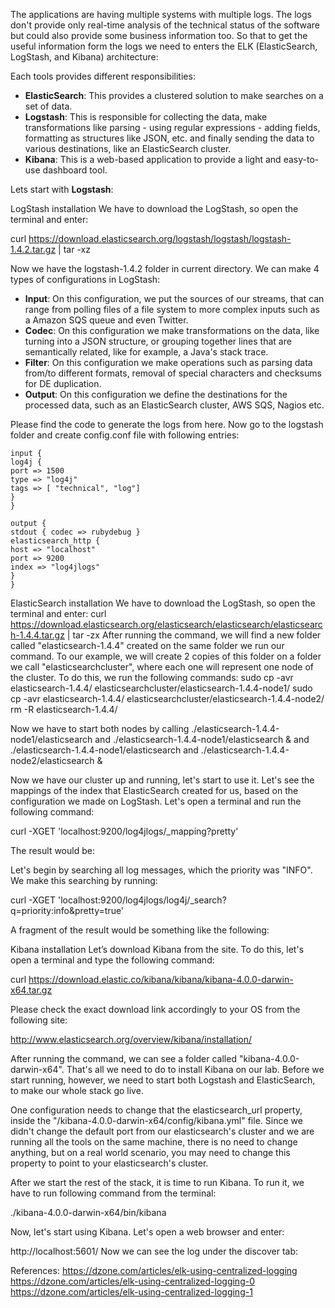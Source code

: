 
The applications are having multiple systems with multiple logs. The logs don't provide only real-time analysis of the technical status of the software but could also provide some business information too.  So that to get the useful information form the logs we need to enters the ELK (ElasticSearch, LogStash, and Kibana) architecture:

Each tools provides different responsibilities:
*	**ElasticSearch**: This provides a clustered solution to make searches on a set of data.
*	**Logstash**: This is responsible for collecting the data, make transformations like parsing - using regular expressions - adding fields, formatting as structures like JSON, etc. and finally sending the data to various destinations, like an ElasticSearch cluster. 
*	**Kibana**: This is a web-based application to provide a light and easy-to-use dashboard tool. 

Lets start with **Logstash**:

LogStash installation
We have to download the LogStash, so open the terminal and enter:

curl https://download.elasticsearch.org/logstash/logstash/logstash-1.4.2.tar.gz | tar -xz

Now we have the logstash-1.4.2 folder in current directory.  We can make 4 types of configurations in LogStash:
- **Input**: On this configuration, we put the sources of our streams, that can range from polling files of a file system to more complex inputs such as a Amazon SQS queue and even Twitter.
- **Codec**: On this configuration we make transformations on the data, like turning into a JSON structure, or grouping together lines that are semantically related, like for example, a Java's stack trace.
- **Filter**: On this configuration we make operations such as parsing data from/to different formats, removal of special characters and checksums for DE duplication.
- **Output**: On this configuration we define the destinations for the processed data, such as an ElasticSearch cluster, AWS SQS, Nagios etc.

Please find the code to generate the logs from here. Now go to the logstash folder and create config.conf file with following entries:
```
input {
log4j {
port => 1500
type => "log4j"
tags => [ "technical", "log"]
}
}

output {
stdout { codec => rubydebug }
elasticsearch_http {
host => "localhost"
port => 9200
index => "log4jlogs"
}
}
```
ElasticSearch installation
We have to download the LogStash, so open the terminal and enter:
curl https://download.elasticsearch.org/elasticsearch/elasticsearch/elasticsearch-1.4.4.tar.gz | tar -zx
After running the command, we will find a new folder called "elasticsearch-1.4.4" created on the same folder we run our command. To our example, we will create 2 copies of this folder on a folder we call "elasticsearchcluster", where each one will represent one node of the cluster. To do this, we run the following commands:
sudo cp -avr elasticsearch-1.4.4/ elasticsearchcluster/elasticsearch-1.4.4-node1/
sudo cp -avr elasticsearch-1.4.4/ elasticsearchcluster/elasticsearch-1.4.4-node2/
rm -R elasticsearch-1.4.4/

Now we have to start both nodes by calling ./elasticsearch-1.4.4-node1/elasticsearch and ./elasticsearch-1.4.4-node1/elasticsearch & and ./elasticsearch-1.4.4-node1/elasticsearch and ./elasticsearch-1.4.4-node2/elasticsearch &

Now we have our cluster up and running, let's start to use it. Let's see the mappings of the index that ElasticSearch created for us, based on the configuration we made on LogStash. Let's open a terminal and run the following command:

curl -XGET 'localhost:9200/log4jlogs/_mapping?pretty'

The result would be:

 

Let's begin by searching all log messages, which the priority was "INFO". We make this searching by running:

curl -XGET 'localhost:9200/log4jlogs/log4j/_search?q=priority:info&pretty=true'

A fragment of the result would be something like the following:
 

Kibana installation
Let’s download Kibana from the site. To do this, let's open a terminal and type the following command:

curl https://download.elastic.co/kibana/kibana/kibana-4.0.0-darwin-x64.tar.gz

Please check the exact download link accordingly to your OS from the following site:

http://www.elasticsearch.org/overview/kibana/installation/

After running the command, we can see a folder called "kibana-4.0.0-darwin-x64". That's all we need to do to install Kibana on our lab. Before we start running, however, we need to start both Logstash and ElasticSearch, to make our whole stack go live.

One configuration needs to change that the elasticsearch_url property, inside the "/kibana-4.0.0-darwin-x64/config/kibana.yml" file. Since we didn't change the default port from our elasticsearch's cluster and we are running all the tools on the same machine, there is no need to change anything, but on a real world scenario, you may need to change this property to point to your elasticsearch's cluster. 

After we start the rest of the stack, it is time to run Kibana. To run it, we have to run following command from the terminal:

./kibana-4.0.0-darwin-x64/bin/kibana

Now, let's start using Kibana. Let's open a web browser and enter:

http://localhost:5601/
Now we can see the log under the discover tab:

 



References:
https://dzone.com/articles/elk-using-centralized-logging
https://dzone.com/articles/elk-using-centralized-logging-0
https://dzone.com/articles/elk-using-centralized-logging-1

